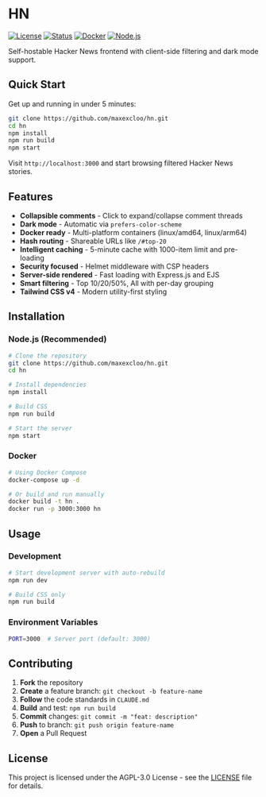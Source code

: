 # HN

[![License](https://img.shields.io/badge/license-GNU%20AGPLv3-blue.svg)](LICENSE)
[![Status](https://img.shields.io/badge/status-active-success)](https://img.shields.io/badge/status-active-success)
[![Docker](https://img.shields.io/badge/docker-ready-blue.svg)](Dockerfile)
[![Node.js](https://img.shields.io/badge/node.js-22+-green.svg)](https://nodejs.org/)

Self-hostable Hacker News frontend with client-side filtering and dark mode support.

## Quick Start

Get up and running in under 5 minutes:

```bash
git clone https://github.com/maxexcloo/hn.git
cd hn
npm install
npm run build
npm start
```

Visit `http://localhost:3000` and start browsing filtered Hacker News stories.

## Features

- **Collapsible comments** - Click to expand/collapse comment threads
- **Dark mode** - Automatic via `prefers-color-scheme`
- **Docker ready** - Multi-platform containers (linux/amd64, linux/arm64)
- **Hash routing** - Shareable URLs like `/#top-20`
- **Intelligent caching** - 5-minute cache with 1000-item limit and pre-loading
- **Security focused** - Helmet middleware with CSP headers
- **Server-side rendered** - Fast loading with Express.js and EJS
- **Smart filtering** - Top 10/20/50%, All with per-day grouping
- **Tailwind CSS v4** - Modern utility-first styling

## Installation

### Node.js (Recommended)

```bash
# Clone the repository
git clone https://github.com/maxexcloo/hn.git
cd hn

# Install dependencies
npm install

# Build CSS
npm run build

# Start the server
npm start
```

### Docker

```bash
# Using Docker Compose
docker-compose up -d

# Or build and run manually
docker build -t hn .
docker run -p 3000:3000 hn
```

## Usage

### Development

```bash
# Start development server with auto-rebuild
npm run dev

# Build CSS only
npm run build
```

### Environment Variables

```bash
PORT=3000  # Server port (default: 3000)
```

## Contributing

1. **Fork** the repository
2. **Create** a feature branch: `git checkout -b feature-name`
3. **Follow** the code standards in `CLAUDE.md`
4. **Build** and test: `npm run build`
5. **Commit** changes: `git commit -m "feat: description"`
6. **Push** to branch: `git push origin feature-name`
7. **Open** a Pull Request

## License

This project is licensed under the AGPL-3.0 License - see the [LICENSE](LICENSE) file for details.
